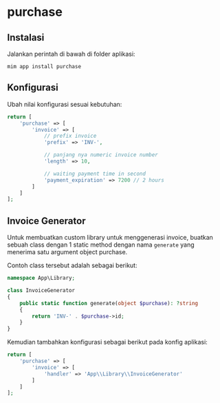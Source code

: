 # purchase

## Instalasi

Jalankan perintah di bawah di folder aplikasi:

```
mim app install purchase
```

## Konfigurasi

Ubah nilai konfigurasi sesuai kebutuhan:

```php
return [
    'purchase' => [
        'invoice' => [
            // prefix invoice
            'prefix' => 'INV-',

            // panjang nya numeric invoice number
            'length' => 10,

            // waiting payment time in second
            'payment_expiration' => 7200 // 2 hours
        ]
    ]
];
```

## Invoice Generator

Untuk membuatkan custom library untuk menggenerasi invoice, buatkan sebuah class
dengan 1 static method dengan nama `generate` yang menerima satu argument object
purchase.

Contoh class tersebut adalah sebagai berikut:

```php
namespace App\Library;

class InvoiceGenerator
{
    public static function generate(object $purchase): ?string
    {
        return 'INV-' . $purchase->id;
    }
}
```

Kemudian tambahkan konfigurasi sebagai berikut pada konfig aplikasi:

```php
return [
    'purchase' => [
        'invoice' => [
            'handler' => 'App\\Library\\InvoiceGenerator'
        ]
    ]
];
```

